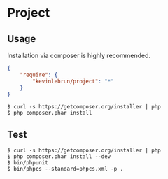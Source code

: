 # Project

## Usage

Installation via composer is highly recommended.

```json
{
    "require": {
        "kevinlebrun/project": "*"
    }
}
```

    $ curl -s https://getcomposer.org/installer | php
    $ php composer.phar install

## Test

    $ curl -s https://getcomposer.org/installer | php
    $ php composer.phar install --dev
    $ bin/phpunit
    $ bin/phpcs --standard=phpcs.xml -p .